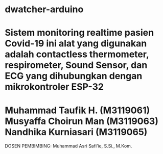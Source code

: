 # dwatcher-arduino
Sistem monitoring realtime pasien Covid-19 ini alat yang digunakan adalah contactless thermometer, respirometer, Sound Sensor, dan ECG yang dihubungkan dengan mikrokontroler ESP-32
=====================
Muhammad Taufik H. (M3119061)
Musyaffa Choirun Man (M3119063)
Nandhika Kurniasari (M3119065)
=======================
DOSEN PEMBIMBING:
Muhammad Asri Safi’ie, S.Si., M.Kom.
